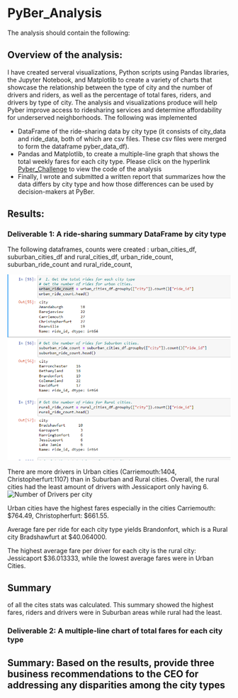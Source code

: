 # PyBer_Analysis
The analysis should contain the following:

## Overview of the analysis: 

I have created serveral visualizations, Python scripts using Pandas libraries, the Jupyter Notebook, and Matplotlib to create a variety of charts that showcase the relationship between the type of city and the number of drivers and riders, as well as the percentage of total fares, riders, and drivers by type of city. The analysis and visualizations produce will help Pyber improve access to ridesharing services and determine affordability for underserved neighborhoods. The following was implemented 
- DataFrame of the ride-sharing data by city type (it consists of city_data and ride_data, both of which are csv files. These csv files were merged to form the dataframe  pyber_data_df).
- Pandas and Matplotlib, to create a multiple-line graph that shows the total weekly fares for each city type. Please click on the hyperlink [Pyber_Challenge](#) to view the code of the analysis
- Finally, I wrote and submitted a written report that summarizes how the data differs by city type and how those differences can be used by decision-makers at PyBer.

## Results: 
### Deliverable 1: A ride-sharing summary DataFrame by city type
The following dataframes, counts were created : urban_cities_df, suburban_cities_df and rural_cities_df, urban_ride_count, suburban_ride_count and rural_ride_count, 

![Number of Rides per city](https://github.com/JaredTMurray/PyBer_Analysis/blob/main/analysis/Number_rides_cities%20.png)

There are more drivers in Urban cities (Carriemouth:1404, Christopherfurt:1107) than in Suburban and Rural cities. Overall, the rural cities had the least amount of drivers with Jessicaport only having 6. 
![Number of Drivers per city](#)

Urban cities have the highest fares especially in the cities Carriemouth: $764.49, Christopherfurt: $661.55. 

Average fare per ride for each city type yields Brandonfort, which is a Rural city Bradshawfurt at $40.064000. 

The highest average fare per driver for each city is the rural city: Jessicaport $36.013333, while the lowest average fares were in Urban Cities. 

## Summary

of all the cites stats was calculated. This summary showed the highest fares, riders and drivers were in Suburban areas while rural had the least.



### Deliverable 2: A multiple-line chart of total fares for each city type

## Summary: Based on the results, provide three business recommendations to the CEO for addressing any disparities among the city types



